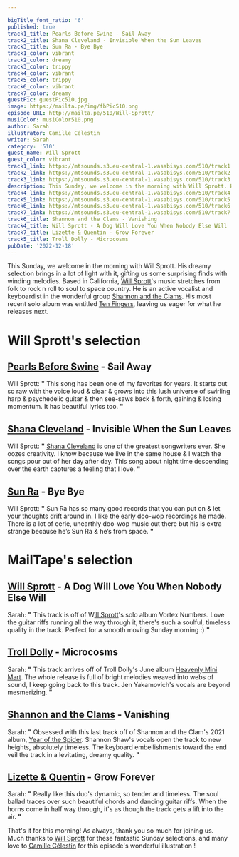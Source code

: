 ```yaml
---

bigTitle_font_ratio: '6'
published: true
track1_title: Pearls Before Swine - Sail Away
track2_title: Shana Cleveland - Invisible When the Sun Leaves
track3_title: Sun Ra - Bye Bye
track1_color: vibrant
track2_color: dreamy
track3_color: trippy
track4_color: vibrant
track5_color: trippy
track6_color: vibrant
track7_color: dreamy
guestPic: guestPic510.jpg
image: https://mailta.pe/img/fbPic510.png
episode_URL: http://mailta.pe/510/Will-Sprott/
musiColor: musiColor510.png
author: Sarah
illustrator: Camille Célestin
writer: Sarah
category: '510'
guest_name: Will Sprott
guest_color: vibrant
track1_link: https://mtsounds.s3.eu-central-1.wasabisys.com/510/track1.mp3
track2_link: https://mtsounds.s3.eu-central-1.wasabisys.com/510/track2.mp3
track3_link: https://mtsounds.s3.eu-central-1.wasabisys.com/510/track3.mp3
description: This Sunday, we welcome in the morning with Will Sprott. His dreamy selection brings in a lot of light with it, gifting us some surprising finds with winding melodies. Based in California, Will Sprott's music stretches from folk to rock n roll to soul to space country.
track4_link: https://mtsounds.s3.eu-central-1.wasabisys.com/510/track4.mp3
track5_link: https://mtsounds.s3.eu-central-1.wasabisys.com/510/track5.mp3
track6_link: https://mtsounds.s3.eu-central-1.wasabisys.com/510/track6.mp3
track7_link: https://mtsounds.s3.eu-central-1.wasabisys.com/510/track7.mp3
track6_title: Shannon and the Clams - Vanishing
track4_title: Will Sprott - A Dog Will Love You When Nobody Else Will
track7_title: Lizette & Quentin - Grow Forever
track5_title: Troll Dolly - Microcosms
pubDate: '2022-12-18'
---
```

 This Sunday, we welcome in the morning with Will Sprott. His dreamy selection brings in a lot of light with it, gifting us some surprising finds with winding melodies. Based in California, [Will Sprott](https://willsprott.bandcamp.com/)'s music stretches from folk to rock n roll to soul to space country. He is an active vocalist and keyboardist in the wonderful group [Shannon and the Clams](https://shannonandtheclams.bandcamp.com/album/year-of-the-spider). His most recent solo album was entitled [Ten Fingers](https://willsprott.bandcamp.com/album/ten-fingers), leaving us eager for what he releases next. 


# Will Sprott's selection

## [Pearls Before Swine](https://pearlsbeforeswineusa.bandcamp.com/album/balaklava) - Sail Away
Will Sprott: **"** This song has been one of my favorites for years. It starts out so raw with the voice loud & clear & grows into this lush universe of swirling harp & psychedelic guitar & then see-saws back & forth, gaining & losing momentum. It has beautiful lyrics too. **"** 

## [Shana Cleveland](https://shanacleveland.bandcamp.com/album/night-of-the-worm-moon) - Invisible When the Sun Leaves
Will Sprott: **"** [Shana Cleveland](https://shanacleveland.bandcamp.com/album/night-of-the-worm-moon) is one of the greatest songwriters ever. She oozes creativity. I know because we live in the same house & I watch the songs pour out of her day after day. This song about night time descending over the earth captures a feeling that I love. **"** 

## [Sun Ra](https://sunramusic.bandcamp.com/) - Bye Bye
Will Sprott: **"** Sun Ra has so many good records that you can put on & let your thoughts drift around in. I like the early doo-wop recordings he made. There is a lot of eerie, unearthly doo-wop music out there but his is extra strange because he’s Sun Ra & he’s from space. **"** 

 
# MailTape's selection

## [Will Sprott](https://willsprott.bandcamp.com/) - A Dog Will Love You When Nobody Else Will
Sarah: **"** This track is off of W[ill Sprott](https://willsprott.bandcamp.com/)'s solo album Vortex Numbers. Love the guitar riffs running all the way through it, there's such a soulful, timeless quality in the track. Perfect for a smooth moving Sunday morning :) **"** 

## [Troll Dolly](https://trolldolly.bandcamp.com/album/heavens-mini-mart-3) - Microcosms
Sarah: **"** This track arrives off of Troll Dolly's June album  [Heavenly Mini Mart](https://trolldolly.bandcamp.com/album/heavens-mini-mart-3). The whole release is full of bright melodies weaved into webs of sound, I keep going back to this track. Jen Yakamovich's vocals are beyond mesmerizing. **"** 

## [Shannon and the Clams](https://shannonandtheclams.bandcamp.com/album/year-of-the-spider) - Vanishing
Sarah: **"** Obsessed with this last track off of Shannon and the Clam's 2021 album, [Year of the Spider](https://shannonandtheclams.bandcamp.com/album/year-of-the-spider). Shannon Shaw's vocals open the track to new heights, absolutely timeless. The keyboard embellishments toward the end veil the track in a levitating, dreamy quality. **"** 

##  [Lizette & Quentin](https://lizettequevin.bandcamp.com/album/grow-forever-b-w-now-it-s-your-turn-to-sing) - Grow Forever
Sarah: **"** Really like this duo's dynamic, so tender and timeless. The soul ballad traces over such beautiful chords and dancing guitar riffs. When the horns come in half way through, it's as though the track gets a lift into the air. **"** 


That's it for this morning! As always, thank you so much for joining us. Much thanks to [Will Sprott](https://willsprott.bandcamp.com/) for these fantastic Sunday selections, and many love to [Camille Célestin](https://www.instagram.com/bravocamo/?hl=en) for this episode's wonderful illustration !
